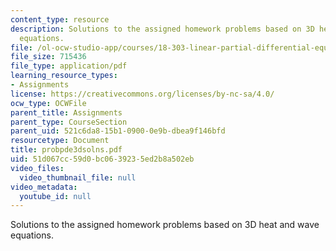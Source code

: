 ```yaml
---
content_type: resource
description: Solutions to the assigned homework problems based on 3D heat and wave
  equations.
file: /ol-ocw-studio-app/courses/18-303-linear-partial-differential-equations-fall-2006/51d067cc59d0bc0639235ed2b8a502eb_probpde3dsolns.pdf
file_size: 715436
file_type: application/pdf
learning_resource_types:
- Assignments
license: https://creativecommons.org/licenses/by-nc-sa/4.0/
ocw_type: OCWFile
parent_title: Assignments
parent_type: CourseSection
parent_uid: 521c6da8-15b1-0900-0e9b-dbea9f146bfd
resourcetype: Document
title: probpde3dsolns.pdf
uid: 51d067cc-59d0-bc06-3923-5ed2b8a502eb
video_files:
  video_thumbnail_file: null
video_metadata:
  youtube_id: null
---
```

Solutions to the assigned homework problems based on 3D heat and wave equations.